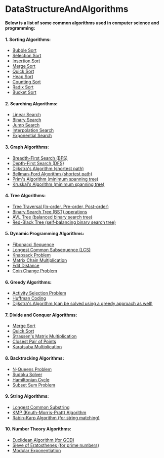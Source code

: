 # DataStructureAndAlgorithms

**Below is a list of some common algorithms used in computer science and programming:**


#### 1. Sorting Algorithms:

- [Bubble Sort](https://github.com/borkarchetan/JOKER/tree/main/Algorithms/1.%20Sorting%20Algorithms/Bubble%20Sort)
- [Selection Sort](https://github.com/borkarchetan/JOKER/tree/main/Algorithms/1.%20Sorting%20Algorithms/Selection%20Sort)
- [Insertion Sort](https://github.com/borkarchetan/JOKER/tree/main/Algorithms/1.%20Sorting%20Algorithms/Insertion%20Sort)
- [Merge Sort](https://github.com/borkarchetan/JOKER/tree/main/Algorithms/1.%20Sorting%20Algorithms/Merge%20Sort)
- [Quick Sort](https://github.com/borkarchetan/JOKER/tree/main/Algorithms/1.%20Sorting%20Algorithms/Quick%20Sort)
- [Heap Sort](https://github.com/borkarchetan/JOKER/tree/main/Algorithms/1.%20Sorting%20Algorithms/Heap%20Sort)
- [Counting Sort](https://github.com/borkarchetan/JOKER/tree/main/Algorithms/1.%20Sorting%20Algorithms/Counting%20Sort)
- [Radix Sort](https://github.com/borkarchetan/JOKER/tree/main/Algorithms/1.%20Sorting%20Algorithms/Radix%20Sort)
- [Bucket Sort](https://github.com/borkarchetan/JOKER/tree/main/Algorithms/1.%20Sorting%20Algorithms/Bucket%20Sort)

#### 2. Searching Algorithms:

- [Linear Search](https://github.com/borkarchetan/JOKER/tree/main/Algorithms/2.%20Searching%20Algorithms/Linear%20Search)
- [Binary Search](https://github.com/borkarchetan/JOKER/tree/main/Algorithms/2.%20Searching%20Algorithms/Binary%20Search)
- [Jump Search](https://github.com/borkarchetan/JOKER/tree/main/Algorithms/2.%20Searching%20Algorithms/Jump%20Search)
- [Interpolation Search](https://github.com/borkarchetan/JOKER/tree/main/Algorithms/2.%20Searching%20Algorithms/Interpolation%20Search)
- [Exponential Search](https://github.com/borkarchetan/JOKER/tree/main/Algorithms/2.%20Searching%20Algorithms/Exponential%20Search)

#### 3. Graph Algorithms:

- [Breadth-First Search (BFS)](https://github.com/borkarchetan/JOKER/tree/main/Algorithms/3.%20Graph%20Algorithms/Breadth-First%20Search)
- [Depth-First Search (DFS)](https://github.com/borkarchetan/JOKER/tree/main/Algorithms/3.%20Graph%20Algorithms/Depth-First%20Search)
- [Dijkstra's Algorithm (shortest path)](https://github.com/borkarchetan/JOKER/tree/main/Algorithms/3.%20Graph%20Algorithms/Dijkstra's%20Algorithm)
- [Bellman-Ford Algorithm (shortest path)](https://github.com/borkarchetan/JOKER/tree/main/Algorithms/3.%20Graph%20Algorithms/Bellman-Ford%20Algorithm)
- [Prim's Algorithm (minimum spanning tree)](https://github.com/borkarchetan/JOKER/tree/main/Algorithms/3.%20Graph%20Algorithms/Prim's%20Algorithm)
- [Kruskal's Algorithm (minimum spanning tree)](https://github.com/borkarchetan/JOKER/tree/main/Algorithms/3.%20Graph%20Algorithms/Kruskal's%20Algorithm)

#### 4. Tree Algorithms:

- [Tree Traversal (In-order, Pre-order, Post-order)]()
- [Binary Search Tree (BST) operations]()
- [AVL Tree (balanced binary search tree)]()
- [Red-Black Tree (self-balancing binary search tree)]()

#### 5. Dynamic Programming Algorithms:

- [Fibonacci Sequence]()
- [Longest Common Subsequence (LCS)]()
- [Knapsack Problem]()
- [Matrix Chain Multiplication]()
- [Edit Distance]()
- [Coin Change Problem]()

#### 6. Greedy Algorithms:

- [Activity Selection Problem]()
- [Huffman Coding]()
- [Dijkstra's Algorithm (can be solved using a greedy approach as well)]()

#### 7. Divide and Conquer Algorithms:

- [Merge Sort]()
- [Quick Sort]()
- [Strassen's Matrix Multiplication]()
- [Closest Pair of Points]()
- [Karatsuba Multiplication]()

#### 8. Backtracking Algorithms:

- [N-Queens Problem]()
- [Sudoku Solver]()
- [Hamiltonian Cycle]()
- [Subset Sum Problem]()

#### 9. String Algorithms:

- [Longest Common Substring]()
- [KMP (Knuth-Morris-Pratt) Algorithm]()
- [Rabin-Karp Algorithm (for string matching)]()

#### 10. Number Theory Algorithms:

- [Euclidean Algorithm (for GCD)]()
- [Sieve of Eratosthenes (for prime numbers)]()
- [Modular Exponentiation]()
